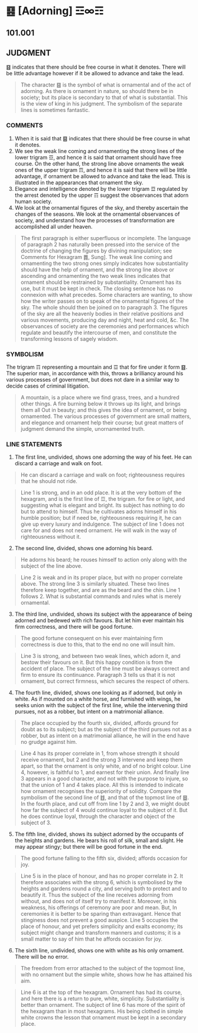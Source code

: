 # ䷕ [Adorning] ☲∞☶

## 101.001

## JUDGMENT

䷕ indicates that there should be free course in what it denotes. There will be little advantage however if it be allowed to advance and take the lead.

> The character ䷕ is the symbol of what is ornamental and of the act of adorning. As there is ornament in nature, so should there be in society; but its place is secondary to that of what is substantial. This is the view of king in his judgment. The symbolism of the separate lines is sometimes fantastic.

### COMMENTS

1. When it is said that ䷕ indicates that there should be free course in what it denotes.
2. We see the weak line coming and ornamenting the strong lines of the lower trigram ☲, and hence it is said that ornament should have free course. On the other hand, the strong line above ornaments the weak ones of the upper trigram ☶, and hence it is said that there will be little advantage, if ornament be allowed to advance and take the lead. This is illustrated in the appearances that ornament the sky.
3. Elegance and intelligence denoted by the lower trigram ☲ regulated by the arrest denoted by the upper ☶ suggest the observances that adorn human society.
4. We look at the ornamental figures of the sky, and thereby ascertain the changes of the seasons. We look at the ornamental observances of society, and understand how the processes of transformation are accomplished all under heaven.

> The first paragraph is either superfluous or incomplete. The language of paragraph 2 has naturally been pressed into the service of the doctrine of changing the figures by divining manipulation; see Comments for Hexagram ䷅, Sung]. The weak line coming and ornamenting the two strong ones simply indicates how substantiality should have the help of ornament, and the strong line above or ascending and ornamenting the two weak lines indicates that ornament should be restrained by substantiality. Ornament has its use, but it must be kept in check. The closing sentence has no connexion with what precedes. Some characters are wanting, to show how the writer passes on to speak of the ornamental figures of the sky. The whole should then be joined on to paragraph 3. The figures of the sky are all the heavenly bodies in their relative positions and various movements, producing day and night, heat and cold, &c. The observances of society are the ceremonies and performances which regulate and beautify the intercourse of men, and constitute the transforming lessons of sagely wisdom.

### SYMBOLISM

The trigram ☶ representing a mountain and ☲ that for fire under it form ䷕. The superior man, in accordance with this, throws a brilliancy around his various processes of government, but does not dare in a similar way to decide cases of criminal litigation.

> A mountain, is a place where we find grass, trees, and a hundred other things. A fire burning below it throws up its light, and brings them all Out in beauty; and this gives the idea of ornament, or being ornamented. The various processes of government are small matters, and elegance and ornament help their course; but great matters of judgment demand the simple, unornamented truth.

### LINE STATEMENTS

1. The first line, undivided, shows one adorning the way of his feet. He can discard a carriage and walk on foot.

> He can discard a carriage and walk on foot; righteousness requires that he should not ride.

> Line 1 is strong, and in an odd place. It is at the very bottom of the hexagram, and is the first line of ☲, the trigram. for fire or light, and suggesting what is elegant and bright. Its subject has nothing to do but to attend to himself. Thus he cultivates adorns himself in his humble position; but if need be, righteousness requiring it, he can give up every luxury and indulgence. The subject of line 1 does not care for and does not need ornament. He will walk in the way of righteousness without it.

2. The second line, divided, shows one adorning his beard.

> He adorns his beard; he rouses himself to action only along with the subject of the line above.

> Line 2 is weak and in its proper place, but with no proper correlate above. The strong line 3 is similarly situated. These two lines therefore keep together, and are as the beard and the chin. Line 1 follows 2. What is substantial commands and rules what is merely ornamental.

3. The third line, undivided, shows its subject with the appearance of being adorned and bedewed with rich favours. But let him ever maintain his firm correctness, and there will be good fortune.

> The good fortune consequent on his ever maintaining firm correctness is due to this, that to the end no one will insult him.

> Line 3 is strong, and between two weak lines, which adorn it, and bestow their favours on it. But this happy condition is from the accident of place. The subject of the line must be always correct and firm to ensure its continuance. Paragraph 3 tells us that it is not ornament, but correct firmness, which secures the respect of others.

4. The fourth line, divided, shows one looking as if adorned, but only in white. As if mounted on a white horse, and furnished with wings, he seeks union with the subject of the first line, while the intervening third pursues, not as a robber, but intent on a matrimonial alliance.

> The place occupied by the fourth six, divided, affords ground for doubt as to its subject; but as the subject of the third pursues not as a robber, but as intent on a matrimonial alliance, he will in the end have no grudge against him.

> Line 4 has its proper correlate in 1, from whose strength it should receive ornament, but 2 and the strong 3 intervene and keep them apart, so that the ornament is only white, and of no bright colour. Line 4, however, is faithful to 1, and earnest for their union. And finally line 3 appears in a good character, and not with the purpose to injure, so that the union of 1 and 4 takes place. All this is intended to indicate how ornament recognises the superiority of solidity. Compare the symbolism of the second line of ䷂, and that of the topmost line of ䷥. In the fourth place, and cut off from line 1 by 2 and 3, we might doubt how far the subject of 4 would continue loyal to the subject of it. But he does continue loyal, through the character and object of the subject of 3.

5. The fifth line, divided, shows its subject adorned by the occupants of the heights and gardens. He bears his roll of silk, small and slight. He may appear stingy; but there will be good fortune in the end.

> The good fortune falling to the fifth six, divided; affords occasion for joy.

> Line 5 is in the place of honour, and has no proper correlate in 2. It therefore associates with the strong 6, which is symbolised by the heights and gardens round a city, and serving both to protect and to beautify it. Thus the subject of the line receives adorning from without, and does not of itself try to manifest it. Moreover, in his weakness, his offerings of ceremony are poor and mean. But, In ceremonies it is better to be sparing than extravagant. Hence that stinginess does not prevent a good auspice. Line 5 occupies the place of honour, and yet prefers simplicity and exalts economy; its subject might change and transform manners and customs; it is a small matter to say of him that he affords occasion for joy.

6. The sixth line, undivided, shows one with white as his only ornament. There will be no error.

> The freedom from error attached to the subject of the topmost line, with no ornament but the simple white, shows how he has attained his aim.

> Line 6 is at the top of the hexagram. Ornament has had its course, and here there is a return to pure, white, simplicity. Substantiality is better than ornament. The subject of line 6 has more of the spirit of the hexagram than in most hexagrams. His being clothed in simple white crowns the lesson that ornament must be kept in a secondary place.
